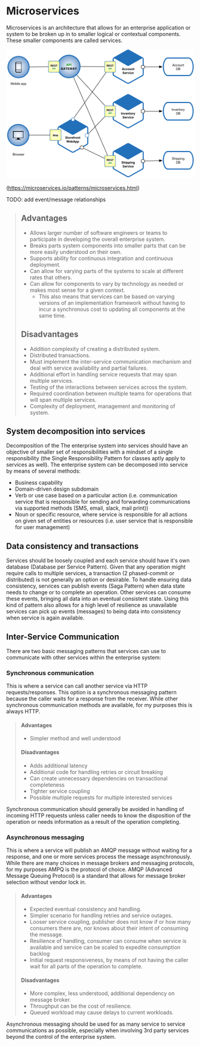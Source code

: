 # Microservices

Microservices is an architecture that allows for an enterprise application or system to be broken up in to smaller logical or contextual components.  These smaller components are called services.

![Microservices Architecture](images/Microservice_Architecture.png)

(<https://microservices.io/patterns/microservices.html>)

TODO: add event/message relationships

> ## Advantages
> 
> * Allows larger number of software engineers or teams to participate in developing the overall enterprise system.
> * Breaks parts system components into smaller parts that can be more easily understood on their own.
> * Supports ability for continuous integration and continuous deployment.
> * Can allow for varying parts of the systems to scale at different rates that others.
> * Can allow for components to vary by technology as needed or makes most sense for a given context.
>   * This also means that services can be based on varying versions of an implementation framework without having to incur a synchronous cost to updating all components at the same time.
> 
> ## Disadvantages
> 
> * Addition complexity of creating a distributed system.
> * Distributed transactions.
> * Must implement the inter-service communication mechanism and deal with service availability and partial failures.
> * Additional effort in handling service requests that may span multiple services.
> * Testing of the interactions between services across the system.
> * Required coordination between multiple teams for operations that will span multiple services.
> * Complexity of deployment, management and monitoring of system.

## System decomposition into services

Decomposition of the The enterprise system into services should have an objective of smaller set of responsibilities with a mindset of a single responsibility (the Single Responsibility Pattern for classes aptly apply to services as well).  The enterprise system can be decomposed into service by means of several methods:

* Business capability
* Domain-driven design subdomain
* Verb or use case based on a particular action (i.e. communication service that is responsible for sending and forwarding communications via supported methods (SMS, email, slack, mail print))
* Noun or specific resource, where service is responsible for all actions on given set of entities or resources (i.e. user service that is responsible for user management)

## Data consistency and transactions

Services should be loosely coupled and each service should have it's own database (Database per Service Pattern).  Given that any operation might require calls to multiple services, a transaction (2 phased-commit or distributed) is not generally an option or desirable.  To handle ensuring data consistency, services can publish events (Saga Pattern) when data state needs to change or to complete an operation.  Other services can consume these events, bringing all data into an eventual consistent state.  Using this kind of pattern also allows for a high level of resilience as unavailable services can pick up events (messages) to being data into consistency when service is again available.

## Inter-Service Communication

There are two basic messaging patterns that services can use to communicate with other services within the enterprise system:

### Synchronous communication

This is where a service can call another service via HTTP requests/responses.  This option is a synchronous messaging pattern because the caller waits for a response from the receiver.  While other synchronous communication methods are available, for my purposes this is always HTTP.

> #### Advantages
> 
> * Simpler method and well understood
> 
> #### Disadvantages
> 
> * Adds additional latency
> * Additional code for handling retries or circuit breaking
> * Can create unnecessary dependencies on transactional completeness
> * Tighter service coupling
> * Possible multiple requests for multiple interested services

Synchronous communication should generally be avoided in handling of incoming HTTP requests unless caller needs to know the disposition of the operation or needs information as a result of the operation completing.

### Asynchronous messaging

This is where a service will publish an AMQP message without waiting for a response, and one or more services process the message asynchronously.  While there are many choices in message brokers and messaging protocols, for my purposes AMPQ is the protocol of choice.  AMQP (Advanced Message Queuing Protocol) is a standard that allows for message broker selection without vendor lock in.

> #### Advantages
> 
> * Expected eventual consistency and handling.
> * Simpler scenario for handling retries and service outages.
> * Looser service coupling, publisher does not know if or how many consumers there are, nor knows about their intent of consuming the message.
> * Resilience of handling, consumer can consume when service is available and service can be scaled to expedite consumption backlog
> * Initial request responsiveness, by means of not having the caller wait for all parts of the operation to complete.
> 
> #### Disadvantages
> 
> * More complex, less understood, additional dependency on message broker.
> * Throughput can be the cost of resilience.  
> * Queued workload may cause delays to current workloads.

Asynchronous messaging should be used for as many service to service communications as possible, especially when involving 3rd party services beyond the control of the enterprise system.
